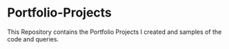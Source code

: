 # Portfolio-Projects
This Repository contains the Portfolio Projects I created and samples of the code and queries. 
